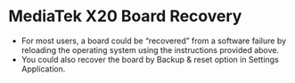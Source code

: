 # MediaTek X20 Board Recovery

- For most users, a board could be “recovered” from a software failure by reloading the operating system using the instructions provided above. 
- You could also recover the board by Backup & reset option in Settings Application.
